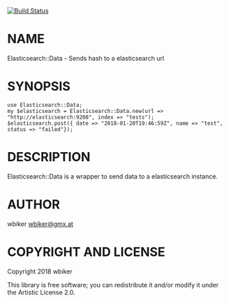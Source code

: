 [![Build Status](https://travis-ci.org/wbiker/Elasticsearch-Data.svg?branch=master)](https://travis-ci.org/wbiker/Elasticsearch-Data)

NAME
====

Elasticsearch::Data - Sends hash to a elasticsearch url

SYNOPSIS
========

    use Elasticsearch::Data;
    my $elasticsearch = Elasticsearch::Data.new(url => "http://elasticsearch:9200", index => "tests");
    $elasticsearch.post({ date => "2018-01-20T19:46:59Z", name => "test", status => "failed"});

DESCRIPTION
===========

Elasticsearch::Data is a wrapper to send data to a elasticsearch instance.

AUTHOR
======

wbiker <wbiker@gmx.at>

COPYRIGHT AND LICENSE
=====================

Copyright 2018 wbiker

This library is free software; you can redistribute it and/or modify it under the Artistic License 2.0.
